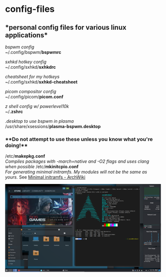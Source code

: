 # <h1>**config-files**</h1>
<h2>*personal config files for various linux applications*</h2>

*bspwm config*  
~/.config/bspwm/**bspwmrc**

*sxhkd hotkey config*  
~/.config/sxhkd/**sxhkdrc**

*cheatsheet for my hotkeys*  
~/.config/sxhkd/**sxhkd-cheatsheet**

*picom compositor config*  
~/.config/picom/**picom.conf**

*z shell config w/ powerlevel10k*  
~/**.zshrc**

*.desktop to use bspwm in plasma*  
/usr/share/xsessions/**plasma-bspwm.desktop**

<h3>**<strong>Do not attempt to use these unless you know what you're doing!</strong>**</h3>

/etc/**makepkg.conf**  
*Compiles packages with -march=native and -O2 flags and uses clang when possible*
/etc/**mkinitcpio.conf**  
*For generating minimal initramfs. My modules will not be the same as yours.* 
See <a href="https://wiki.archlinux.org/index.php/Minimal_initramfs" title="Arch Wiki-Minimal initramfs">Minimal initramfs - ArchWiki</a>

![desktop](desktop.png)
